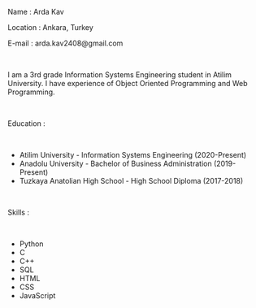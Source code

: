<html>
  <head>
  </head>
  <body>
    <p>Name : Arda Kav</p>
    <p>Location : Ankara, Turkey</p>
    <p>E-mail : arda.kav2408@gmail.com</p>
    <br>
    <p>I am a 3rd grade Information Systems Engineering student in Atilim University. I have experience of Object Oriented Programming and Web Programming.</p>
    <br>
    <p>Education : </p>
    <br>
    <ul>
      <li>Atilim University - Information Systems Engineering (2020-Present)</li>
      <li>Anadolu University - Bachelor of Business Administration (2019-Present)</li>
      <li>Tuzkaya Anatolian High School - High School Diploma (2017-2018)</li>
    </ul>
     <br>
    <p>Skills : </p>
    <br>
    <ul>
      <li>Python</li>
      <li>C</li>
      <li>C++</li>
      <li>SQL</li>
      <li>HTML</li>
      <li>CSS</li>
      <li>JavaScript</li>
    </ul>
  </body>
</html>
